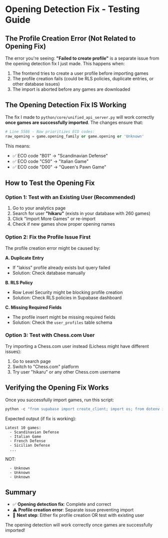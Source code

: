 # Opening Detection Fix - Testing Guide

## The Profile Creation Error (Not Related to Opening Fix)

The error you're seeing: **"Failed to create profile"** is a separate issue from the opening detection fix I just made. This happens when:

1. The frontend tries to create a user profile before importing games
2. The profile creation fails (could be RLS policies, duplicate entries, or other database issues)
3. The import is aborted before any games are downloaded

## The Opening Detection Fix IS Working

The fix I made to `python/core/unified_api_server.py` will work correctly **once games are successfully imported**. The changes ensure that:

```python
# Line 5586 - Now prioritizes ECO codes:
raw_opening = game.opening_family or game.opening or 'Unknown'
```

This means:
- ✅ ECO code "B01" → "Scandinavian Defense"
- ✅ ECO code "C50" → "Italian Game"
- ✅ ECO code "D00" → "Queen's Pawn Game"

## How to Test the Opening Fix

### Option 1: Test with an Existing User (Recommended)

1. Go to your analytics page
2. Search for user **"hikaru"** (exists in your database with 260 games)
3. Click "Import More Games" or re-import
4. Check if new games show proper opening names

### Option 2: Fix the Profile Issue First

The profile creation error might be caused by:

**A. Duplicate Entry**
- If "lakiss" profile already exists but query failed
- Solution: Check database manually

**B. RLS Policy**
- Row Level Security might be blocking profile creation
- Solution: Check RLS policies in Supabase dashboard

**C. Missing Required Fields**
- The profile insert might be missing required fields
- Solution: Check the `user_profiles` table schema

### Option 3: Test with Chess.com User

Try importing a Chess.com user instead (Lichess might have different issues):

1. Go to search page
2. Switch to "Chess.com" platform
3. Try user "hikaru" or any other Chess.com username

## Verifying the Opening Fix Works

Once you successfully import games, run this script:

```python
python -c "from supabase import create_client; import os; from dotenv import load_dotenv; load_dotenv(); client = create_client(os.getenv('VITE_SUPABASE_URL'), os.getenv('VITE_SUPABASE_ANON_KEY')); result = client.table('games').select('opening_normalized').order('created_at', desc=True).limit(10).execute(); print('Latest 10 games:'); [print(f\"  - {g['opening_normalized']}\") for g in result.data]"
```

Expected output (if fix is working):
```
Latest 10 games:
  - Scandinavian Defense
  - Italian Game
  - French Defense
  - Sicilian Defense
  ...
```

NOT:
```
  - Unknown
  - Unknown
  - Unknown
```

## Summary

- ✅ **Opening detection fix**: Complete and correct
- ⚠️  **Profile creation error**: Separate issue preventing import
- 🔧 **Next step**: Either fix profile creation OR test with existing user

The opening detection will work correctly once games are successfully imported!
